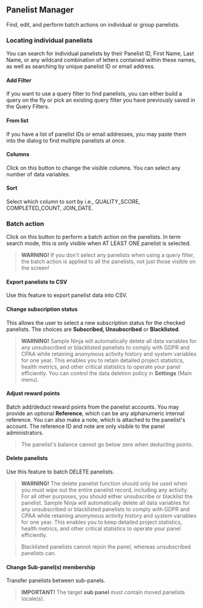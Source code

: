 ## Panelist Manager

Find, edit, and perform batch actions on individual or group panelists.

### Locating individual panelists

You can search for individual panelists by their Panelist ID, First Name, Last Name, or any wildcard combination of letters contained within these names, as well as searching by unique panelist ID or email address.

#### Add Filter
If you want to use a query filter to find panelists, you can either build a query on the fly or pick an existing query filter you have previously saved in the Query Filters.

#### From list
If you have a list of panelist IDs or email addresses, you may paste them into the dialog to find multiple panelists at once.

#### Columns
Click on this button to change the visible columns. You can select any number of data variables.

#### Sort
Select which column to sort by i.e., QUALITY_SCORE, COMPLETED_COUNT, JOIN_DATE.

### Batch action

Click on this button to perform a batch action on the panelists. In term search mode, this is only visible when AT LEAST ONE panelist is selected.

> **WARNING!** If you don't select any panelists when using a query filter, the batch action is applied to all the panelists, not just those visible on the screen!

#### Export panelists to CSV
Use this feature to export panelist data into CSV.

#### Change subscription status

This allows the user to select a new subscription status for the checked panelists.  The choices are **Subscribed, Unsubscribed** or **Blacklisted**.

> **WARNING!** Sample Ninja will automatically delete all data variables for any unsubscribed or blacklisted panelists to comply with GDPR and CPAA while retaining anonymous activity history and system variables for one year. This enables you to retain detailed project statistics, health metrics, and other critical statistics to operate your panel efficiently. You can control the data deletion policy in **Settings** (Main menu).

#### Adjust reward points
Batch add/deduct reward points from the panelist accounts. You may provide an optional **Reference**, which can be any alphanumeric internal reference. You can also make a note, which is attached to the panelist's account. The reference ID and note are only visible to the panel administrators.

> The panelist's balance cannot go below zero when deducting points.

#### Delete panelists

Use this feature to batch DELETE panelists.    

> **WARNING!** The delete panelist function should only be used when you must wipe out the entire panelist record, including any activity. For all other purposes, you should either unsubscribe or blacklist the panelist. Sample Ninja will automatically delete all data variables for any unsubscribed or blacklisted panelists to comply with GDPR and CPAA while retaining anonymous activity history and system variables for one year. This enables you to keep detailed project statistics, health metrics, and other critical statistics to operate your panel efficiently.

> Blacklisted panelists cannot rejoin the panel, whereas unsubscribed panelists can.

#### Change Sub-panel(s) membership

Transfer panelists between sub-panels.

> **IMPORTANT!** The target **sub panel** must contain moved panelists locale(s).


